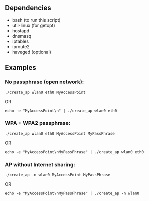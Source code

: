 ## Dependencies

* bash (to run this script)
* util-linux (for getopt)
* hostapd
* dnsmasq
* iptables
* iproute2
* haveged (optional)

## Examples

### No passphrase (open network):

    ./create_ap wlan0 eth0 MyAccessPoint

OR

    echo -e "MyAccessPoint\n" | ./create_ap wlan0 eth0

### WPA + WPA2 passphrase:

    ./create_ap wlan0 eth0 MyAccessPoint MyPassPhrase

OR

    echo -e "MyAccessPoint\nMyPassPhrase" | ./create_ap wlan0 eth0

### AP without Internet sharing:

    ./create_ap -n wlan0 MyAccessPoint MyPassPhrase

OR

    echo -e "MyAccessPoint\nMyPassPhrase" | ./create_ap -n wlan0
